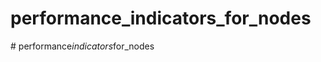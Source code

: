 # performance_indicators_for_nodes
#   p e r f o r m a n c e _ i n d i c a t o r s _ f o r _ n o d e s  
 